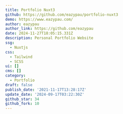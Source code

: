 ```yaml
---
title: Portfolio Nuxt3
github: https://github.com/eazypau/portfolio-nuxt3
demo: https://www.eazypau.com/
author: eazypau
author_link: https://github.com/eazypau
date: 2024-11-27T18:05:15.331Z
description: Personal Portfolio Website
ssg:
  - Nuxtjs
css:
  - Tailwind
  - SCSS
ui: []
cms: []
category:
  - Portfolio
draft: false
publish_date: '2021-11-17T13:28:17Z'
update_date: '2024-09-17T03:22:30Z'
github_star: 34
github_fork: 10
---
```


